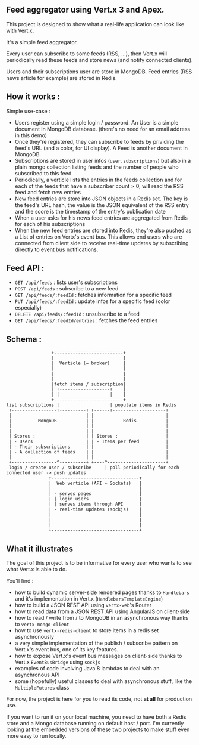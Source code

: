## Feed aggregator using Vert.x 3 and Apex.

This project is designed to show what a real-life application can look like with Vert.x.

It's a simple feed aggregator.

Every user can subscribe to some feeds (RSS, ...), then Vert.x will periodically read these feeds and store news (and notify connected clients). 

Users and their subscriptions user are store in MongoDB. Feed entries (RSS news article for example) are stored in Redis.

## How it works :

Simple use-case :

* Users register using a simple login / password. An User is a simple document in MongoDB database. (there's no need for an email address in this demo)
* Once they're registered, they can subscribe to feeds by prividing the feed's URL (and a color, for UI display). A Feed is another document in MongoDB.
* Subscriptions are stored in user infos (`user.subscriptions`) but also in a plain mongo collection listing feeds and the number of people who subscribed to this feed.
* Periodically, a verticle lists the entries in the feeds collection and for each of the feeds that have a subscriber count > 0, will read the RSS feed and fetch new entries
* New feed entries are store into JSON objects in a Redis set. The key is the feed's URL hash, the value is the JSON equivalent of the RSS entry and the score is the timestamp of the entry's publication date
* When a user asks for his news feed entries are aggregated from Redis for each of his subscriptions
* When the new feed entries are stored into Redis, they're also pushed as a List of entries on Vertx's event bus. This allows end users who are connected from client side to receive real-time updates by subscribing directly to event bus notifications.


## Feed API :

* `GET /api/feeds` : lists user's subscriptions
* `POST /api/feeds` : subscribe to a new feed
* `GET /api/feeds/:feedId` : fetches information for a specific feed
* `PUT /api/feeds/:feedId` : update infos for a specific feed (color especially)
* `DELETE /api/feeds/:feedId` : unsubscribe to a feed
* `GET /api/feeds/:feedId/entries` : fetches the feed entries

## Schema : 

```
                 +--------------------------+                                                   
                 |                          |                                                   
                 |  Verticle (= broker)     |                                                   
                 |                          |                                                   
                 |                          |                                                   
                 |                          |                                                   
                 |fetch items / subscription|                                                   
                 | +-------------------+    |                                                   
                 | |                   |    |                                                   
                 +--------------------------+                                                   
list subscriptions |                   | populate items in Redis                                
 +-----------------+----------+ +------+--------------------+                                   
 |                            | |                           |                                   
 |          MongoDB           | |           Redis           |                                   
 |                            | |                           |                                   
 |                            | |                           |                                   
 | Stores :                   | | Stores :                  |                                   
 | - Users                    | | - Items per feed          |                                   
 | - Their subscriptions      | |                           |                                   
 | - A collection of feeds    | |                           |                                   
 |                            | |                           |                                   
 +-----------------^----------+ +----^----------------------+                                   
 login / create user / subscribe     | poll periodically for each connected user -> push updates
                +---------------------------------+                                             
                |  Web verticle (API + Sockets)   |                                             
                |                                 |                                             
                | - serves pages                  |                                             
                | | login users                   |                                             
                | | serves items through API      |                                             
                | - real-time updates (sockjs)    |                                             
                |                                 |                                             
                |                                 |                                             
                |                                 |                                             
                +---------------------------------+                                             

```


## What it illustrates

The goal of this project is to be informative for every user who wants to see what Vert.x is able to do.

You'll find : 

* how to build dynamic server-side rendered pages thanks to `Handlebars` and it's implementation in Vert.x (`HandlebarsTemplateEngine`)
* how to build a JSON REST API using `vertx-web`'s Router
* how to read data from a JSON REST API using AngularJS on client-side
* how to read / write from / to MongoDB in an asynchronous way thanks to `vertx-mongo-client`
* how to use `vertx-redis-client` to store items in a redis set asynchronously
* a very simple implementation of the publish / subscribe pattern on Vert.x's event bus, one of its key features.
* how to expose Vert.x's event bus messages on client-side thanks to Vert.x `EventBusBridge` using `sockjs`
* examples of code involving Java 8 lambdas to deal with an asynchronous API
* some (hopefully) useful classes to deal with asynchronous stuff, like the `MultipleFutures` class

For now, the project is here for you to read its code, not **at all** for production use.

If you want to run it on your local machine, you need to have both a Redis store and a Mongo database running on default host / port. I'm currently looking at the embedded versions of these two projects to make stuff even more easy to run locally. 